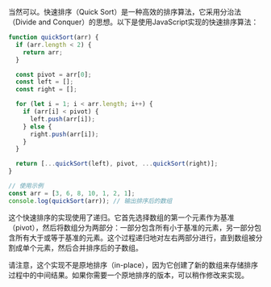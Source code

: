 当然可以。快速排序（Quick Sort）是一种高效的排序算法，它采用分治法（Divide and Conquer）的思想。以下是使用JavaScript实现的快速排序算法：

```javascript
function quickSort(arr) {
  if (arr.length < 2) {
    return arr;
  }

  const pivot = arr[0];
  const left = [];
  const right = [];

  for (let i = 1; i < arr.length; i++) {
    if (arr[i] < pivot) {
      left.push(arr[i]);
    } else {
      right.push(arr[i]);
    }
  }

  return [...quickSort(left), pivot, ...quickSort(right)];
}

// 使用示例
const arr = [3, 6, 8, 10, 1, 2, 1];
console.log(quickSort(arr)); // 输出排序后的数组
```

这个快速排序的实现使用了递归。它首先选择数组的第一个元素作为基准（pivot），然后将数组分为两部分：一部分包含所有小于基准的元素，另一部分包含所有大于或等于基准的元素。这个过程递归地对左右两部分进行，直到数组被分割成单个元素，然后合并排序后的子数组。

请注意，这个实现不是原地排序（in-place），因为它创建了新的数组来存储排序过程中的中间结果。如果你需要一个原地排序的版本，可以稍作修改来实现。
